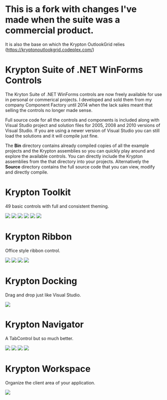 # This is a fork with changes I've made when the suite was a commercial product.
It is also the base on which the Krypton OutlookGrid relies (https://kryptonoutlookgrid.codeplex.com/)

# Krypton Suite of .NET WinForms Controls

The Kryton Suite of .NET WinForms controls are now freely available for use in personal or commerical projects. I developed and sold them from my company Component Factory until 2014 when the lack sales meant that selling the controls no longer made sense.

Full source code for all the controls and components is included along with Visual Studio project and solution files for 2005, 2008 and 2010 versions of Visual Studio. If you are using a newer version of Visual Studio you can still load the solutions and it will compile just fine.

The **Bin** directory contains already compiled copies of all the example projects and the Krypton assemblies so you can quickly play around and explore the available controls. You can directly include the Krypton assemblies from the that directory into your projects. Alternatively the **Source** directory contains the full source code that you can view, modify and directly compile.

# Krypton Toolkit
49 basic controls with full and consistent theming.

![](/Images/home_toolkit1.gif?raw=true)  ![](/Images/home_toolkit2.gif?raw=true)  ![](/Images/home_toolkit3.gif?raw=true)
![](/Images/home_toolkit4.gif?raw=true)  ![](/Images/home_toolkit5.gif?raw=true)  ![](/Images/home_toolkit6.gif?raw=true)

# Krypton Ribbon
Office style ribbon control.

![](/Images/p_ribbon1.gif?raw=true)  ![](/Images/p_ribbon2.gif?raw=true) 
![](/Images/p_ribbon3.gif?raw=true)  ![](/Images/p_ribbon4.gif?raw=true)


# Krypton Docking
Drag and drop just like Visual Studio.

![](/Images/KDocking.gif?raw=true)

# Krypton Navigator
A TabControl but so much better.

![](/Images/home_navigator1.gif?raw=true)  ![](/Images/home_navigator2.gif?raw=true)
![](/Images/home_navigator3.gif?raw=true)  ![](/Images/home_navigator4.gif?raw=true)

# Krypton Workspace
Organize the client area of your application.

![](/Images/KWSContext2.gif?raw=true)



